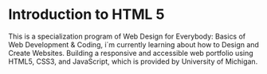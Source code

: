 # Introduction to HTML 5
This is a specialization program of Web Design for Everybody: Basics of Web Development & Coding, i´m currently learning about how to Design and Create Websites. Building a responsive and accessible web portfolio using HTML5, CSS3, and JavaScript, which is provided by University of Michigan.
